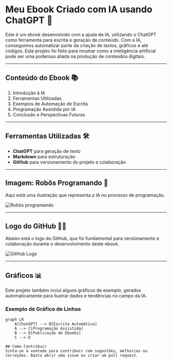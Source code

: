 # Meu Ebook Criado com IA usando ChatGPT 🤖

Este é um ebook desenvolvido com a ajuda de IA, utilizando o ChatGPT como ferramenta para escrita e geração de conteúdo. Com a IA, conseguimos automatizar parte da criação de textos, gráficos e até códigos. Este projeto foi feito para mostrar como a inteligência artificial pode ser uma poderosa aliada na produção de conteúdos digitais.

---

## Conteúdo do Ebook 📚
1. Introdução à IA
2. Ferramentas Utilizadas
3. Exemplos de Automação de Escrita
4. Programação Assistida por IA
5. Conclusão e Perspectivas Futuras

---

## Ferramentas Utilizadas 🛠️
- **ChatGPT** para geração de texto
- **Markdown** para estruturação
- **GitHub** para versionamento do projeto e colaboração

---

## Imagem: Robôs Programando 🤖
Aqui está uma ilustração que representa a IA no processo de programação.

![Robôs programando](https://path-to-your-robot-programming-image.png)

---

## Logo do GitHub 🐱‍💻
Abaixo está o logo do GitHub, que foi fundamental para versionamento e colaboração durante o desenvolvimento deste ebook.

![GitHub Logo](https://github.githubassets.com/images/modules/logos_page/GitHub-Mark.png)

---

## Gráficos 📊
Este projeto também inclui alguns gráficos de exemplo, gerados automaticamente para ilustrar dados e tendências no campo da IA.

### Exemplo de Gráfico de Linhas
```mermaid
graph LR
    A[ChatGPT] --> B[Escrita Automática]
    A --> C[Programação Assistida]
    B --> D[Publicação de Ebooks]
    C --> D

## Como Contribuir
Sinta-se à vontade para contribuir com sugestões, melhorias ou correções. Basta abrir uma issue ou criar um pull request.
